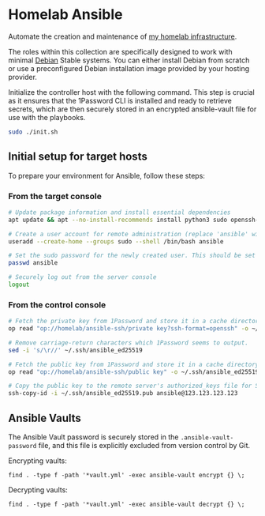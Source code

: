 # Homelab Ansible

Automate the creation and maintenance of [my homelab infrastructure](https://jrtashjian.com/2022/10/my-homelab/).

The roles within this collection are specifically designed to work with minimal [Debian](https://www.debian.org/) Stable systems. You can either install Debian from scratch or use a preconfigured Debian installation image provided by your hosting provider.

Initialize the controller host with the following command. This step is crucial as it ensures that the 1Password CLI is installed and ready to retrieve secrets, which are then securely stored in an encrypted ansible-vault file for use with the playbooks.

```bash
sudo ./init.sh
```

## Initial setup for target hosts

To prepare your environment for Ansible, follow these steps:

### From the target console

```bash
# Update package information and install essential dependencies
apt update && apt --no-install-recommends install python3 sudo openssh-server

# Create a user account for remote administration (replace 'ansible' with your desired username)
useradd --create-home --groups sudo --shell /bin/bash ansible

# Set the sudo password for the newly created user. This should be set to the ansible_become_pass var.
passwd ansible

# Securely log out from the server console
logout
```

### From the control console

```bash
# Fetch the private key from 1Password and store it in a cache directory
op read "op://homelab/ansible-ssh/private key?ssh-format=openssh" -o ~/.ssh/ansible_ed25519

# Remove carriage-return characters which 1Password seems to output.
sed -i 's/\r//' ~/.ssh/ansible_ed25519

# Fetch the public key from 1Password and store it in a cache directory
op read "op://homelab/ansible-ssh/public key" -o ~/.ssh/ansible_ed25519.pub

# Copy the public key to the remote server's authorized_keys file for SSH key-based authentication
ssh-copy-id -i ~/.ssh/ansible_ed25519.pub ansible@123.123.123.123
```

## Ansible Vaults

The Ansible Vault password is securely stored in the `.ansible-vault-password` file, and this file is explicitly excluded from version control by Git.

Encrypting vaults:
```
find . -type f -path '*vault.yml' -exec ansible-vault encrypt {} \;
```

Decrypting vaults:
```
find . -type f -path '*vault.yml' -exec ansible-vault decrypt {} \;
```